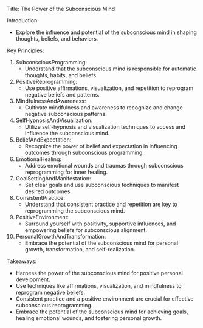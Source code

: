 Title: The Power of the Subconscious Mind

Introduction:
- Explore the influence and potential of the subconscious mind in shaping thoughts, beliefs, and behaviors.

Key Principles:
1. SubconsciousProgramming:
    - Understand that the subconscious mind is responsible for automatic thoughts, habits, and beliefs.
2. PositiveReprogramming:
    - Use positive affirmations, visualization, and repetition to reprogram negative beliefs and patterns.
3. MindfulnessAndAwareness:
    - Cultivate mindfulness and awareness to recognize and change negative subconscious patterns.
4. SelfHypnosisAndVisualization:
    - Utilize self-hypnosis and visualization techniques to access and influence the subconscious mind.
5. BeliefAndExpectation:
    - Recognize the power of belief and expectation in influencing outcomes through subconscious programming.
6. EmotionalHealing:
    - Address emotional wounds and traumas through subconscious reprogramming for inner healing.
7. GoalSettingAndManifestation:
    - Set clear goals and use subconscious techniques to manifest desired outcomes.
8. ConsistentPractice:
    - Understand that consistent practice and repetition are key to reprogramming the subconscious mind.
9. PositiveEnvironment:
    - Surround yourself with positivity, supportive influences, and empowering beliefs for subconscious alignment.
10. PersonalGrowthAndTransformation:
    - Embrace the potential of the subconscious mind for personal growth, transformation, and self-realization.

Takeaways:
- Harness the power of the subconscious mind for positive personal development.
- Use techniques like affirmations, visualization, and mindfulness to reprogram negative beliefs.
- Consistent practice and a positive environment are crucial for effective subconscious reprogramming.
- Embrace the potential of the subconscious mind for achieving goals, healing emotional wounds, and fostering personal growth.
